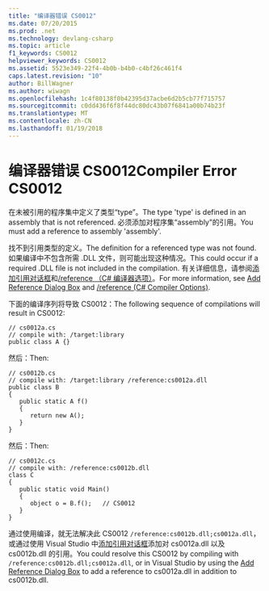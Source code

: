 ```yaml
---
title: "编译器错误 CS0012"
ms.date: 07/20/2015
ms.prod: .net
ms.technology: devlang-csharp
ms.topic: article
f1_keywords: CS0012
helpviewer_keywords: CS0012
ms.assetid: 5523e349-22f4-4b0b-b4b0-c4bf26c461f4
caps.latest.revision: "10"
author: BillWagner
ms.author: wiwagn
ms.openlocfilehash: 1c4f80138f0b42395d37acbe6d2b5cb77f715757
ms.sourcegitcommit: c0dd436f6f8f44dc80dc43b07f6841a00b74b23f
ms.translationtype: MT
ms.contentlocale: zh-CN
ms.lasthandoff: 01/19/2018
---
```

# <a name="compiler-error-cs0012"></a><span data-ttu-id="b18cb-102">编译器错误 CS0012</span><span class="sxs-lookup"><span data-stu-id="b18cb-102">Compiler Error CS0012</span></span>
<span data-ttu-id="b18cb-103">在未被引用的程序集中定义了类型“type”。</span><span class="sxs-lookup"><span data-stu-id="b18cb-103">The type 'type' is defined in an assembly that is not referenced.</span></span> <span data-ttu-id="b18cb-104">必须添加对程序集“assembly”的引用。</span><span class="sxs-lookup"><span data-stu-id="b18cb-104">You must add a reference to assembly 'assembly'.</span></span>  
  
 <span data-ttu-id="b18cb-105">找不到引用类型的定义。</span><span class="sxs-lookup"><span data-stu-id="b18cb-105">The definition for a referenced type was not found.</span></span> <span data-ttu-id="b18cb-106">如果编译中不包含所需 .DLL 文件，则可能出现这种情况。</span><span class="sxs-lookup"><span data-stu-id="b18cb-106">This could occur if a required .DLL file is not included in the compilation.</span></span> <span data-ttu-id="b18cb-107">有关详细信息，请参阅[添加引用对话框](http://msdn.microsoft.com/library/2feb0fe2-0805-4cc9-8cba-b0315849dfb7)和[/reference （C# 编译器选项）](../../csharp/language-reference/compiler-options/reference-compiler-option.md)。</span><span class="sxs-lookup"><span data-stu-id="b18cb-107">For more information, see [Add Reference Dialog Box](http://msdn.microsoft.com/library/2feb0fe2-0805-4cc9-8cba-b0315849dfb7) and [/reference (C# Compiler Options)](../../csharp/language-reference/compiler-options/reference-compiler-option.md).</span></span>  
  
 <span data-ttu-id="b18cb-108">下面的编译序列将导致 CS0012：</span><span class="sxs-lookup"><span data-stu-id="b18cb-108">The following sequence of compilations will result in CS0012:</span></span>  
  
```  
// cs0012a.cs  
// compile with: /target:library  
public class A {}  
```  
  
 <span data-ttu-id="b18cb-109">然后：</span><span class="sxs-lookup"><span data-stu-id="b18cb-109">Then:</span></span>  
  
```  
// cs0012b.cs  
// compile with: /target:library /reference:cs0012a.dll  
public class B  
{  
   public static A f()  
   {  
      return new A();  
   }  
}  
```  
  
 <span data-ttu-id="b18cb-110">然后：</span><span class="sxs-lookup"><span data-stu-id="b18cb-110">Then:</span></span>  
  
```  
// cs0012c.cs  
// compile with: /reference:cs0012b.dll  
class C  
{  
   public static void Main()  
   {  
      object o = B.f();   // CS0012  
   }  
}  
```  
  
 <span data-ttu-id="b18cb-111">通过使用编译，就无法解决此 CS0012 `/reference:cs0012b.dll;cs0012a.dll`，或通过使用 Visual Studio 中[添加引用对话框](http://msdn.microsoft.com/library/2feb0fe2-0805-4cc9-8cba-b0315849dfb7)添加对 cs0012a.dll 以及 cs0012b.dll 的引用。</span><span class="sxs-lookup"><span data-stu-id="b18cb-111">You could resolve this CS0012 by compiling with `/reference:cs0012b.dll;cs0012a.dll`, or in Visual Studio by using the [Add Reference Dialog Box](http://msdn.microsoft.com/library/2feb0fe2-0805-4cc9-8cba-b0315849dfb7) to add a reference to cs0012a.dll in addition to cs0012b.dll.</span></span>
